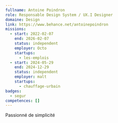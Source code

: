 ```yaml
---
fullname: Antoine Poindron
role: Responsable Design System / UX.I Designer
domaine: Design
link: https://www.behance.net/antoinepoindron
missions:
  - start: 2022-02-07
    end: 2026-02-07
    status: independent
    employer: Octo
    startups:
      - les-emplois
  - start: 2024-05-29
    end: 2024-12-29
    status: independent
    employer: malt
    startups:
      - chauffage-urbain
badges:
  - segur
competences: []
---
```

Passionné de simplicité
